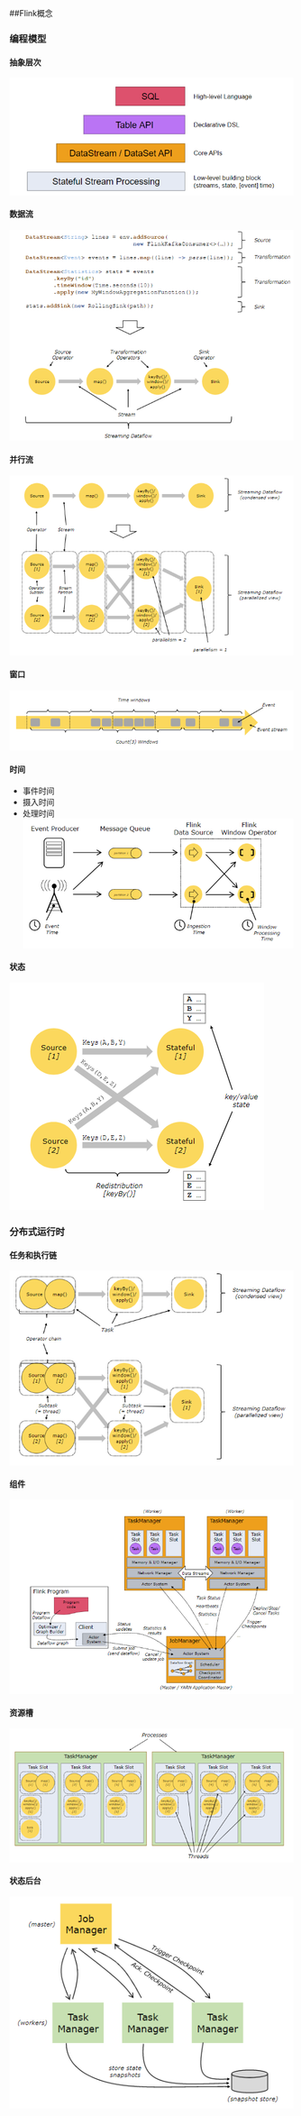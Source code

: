 ##Flink概念

### 编程模型
#### 抽象层次
![abstraction](https://github.com/southCountry/omar-blog/raw/master/images/flink/flink-abstraction.png)

#### 数据流
![dataflow](https://github.com/southCountry/omar-blog/raw/master/images/flink/dataflow.png) 

#### 并行流
![parallel-dataflow](https://github.com/southCountry/omar-blog/raw/master/images/flink/parallel-dataflow.png) 

#### 窗口
![window](https://github.com/southCountry/omar-blog/raw/master/images/flink/window.png) 

#### 时间
- 事件时间
- 摄入时间
- 处理时间
![time](https://github.com/southCountry/omar-blog/raw/master/images/flink/time.png) 

#### 状态
![state](https://github.com/southCountry/omar-blog/raw/master/images/flink/state.png) 

### 分布式运行时
#### 任务和执行链
![tasks](https://github.com/southCountry/omar-blog/raw/master/images/flink/tasks.png) 

#### 组件
![components](https://github.com/southCountry/omar-blog/raw/master/images/flink/components.png) 

#### 资源槽
![slot](https://github.com/southCountry/omar-blog/raw/master/images/flink/slot.png)

#### 状态后台
![state-backend](https://github.com/southCountry/omar-blog/raw/master/images/flink/state-backend.png)
 
